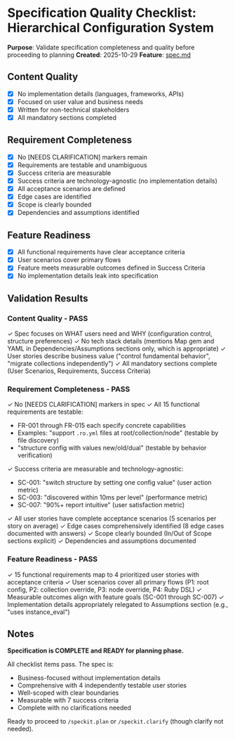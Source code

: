 # Specification Quality Checklist: Hierarchical Configuration System

**Purpose**: Validate specification completeness and quality before proceeding to planning
**Created**: 2025-10-29
**Feature**: [spec.md](../spec.md)

## Content Quality

- [x] No implementation details (languages, frameworks, APIs)
- [x] Focused on user value and business needs
- [x] Written for non-technical stakeholders
- [x] All mandatory sections completed

## Requirement Completeness

- [x] No [NEEDS CLARIFICATION] markers remain
- [x] Requirements are testable and unambiguous
- [x] Success criteria are measurable
- [x] Success criteria are technology-agnostic (no implementation details)
- [x] All acceptance scenarios are defined
- [x] Edge cases are identified
- [x] Scope is clearly bounded
- [x] Dependencies and assumptions identified

## Feature Readiness

- [x] All functional requirements have clear acceptance criteria
- [x] User scenarios cover primary flows
- [x] Feature meets measurable outcomes defined in Success Criteria
- [x] No implementation details leak into specification

## Validation Results

### Content Quality - PASS

✓ Spec focuses on WHAT users need and WHY (configuration control, structure preferences)
✓ No tech stack details (mentions Map gem and YAML in Dependencies/Assumptions sections only, which is appropriate)
✓ User stories describe business value ("control fundamental behavior", "migrate collections independently")
✓ All mandatory sections complete (User Scenarios, Requirements, Success Criteria)

### Requirement Completeness - PASS

✓ No [NEEDS CLARIFICATION] markers in spec
✓ All 15 functional requirements are testable:
  - FR-001 through FR-015 each specify concrete capabilities
  - Examples: "support `.ro.yml` files at root/collection/node" (testable by file discovery)
  - "structure config with values new/old/dual" (testable by behavior verification)

✓ Success criteria are measurable and technology-agnostic:
  - SC-001: "switch structure by setting one config value" (user action metric)
  - SC-003: "discovered within 10ms per level" (performance metric)
  - SC-007: "90%+ report intuitive" (user satisfaction metric)

✓ All user stories have complete acceptance scenarios (5 scenarios per story on average)
✓ Edge cases comprehensively identified (8 edge cases documented with answers)
✓ Scope clearly bounded (In/Out of Scope sections explicit)
✓ Dependencies and assumptions documented

### Feature Readiness - PASS

✓ 15 functional requirements map to 4 prioritized user stories with acceptance criteria
✓ User scenarios cover all primary flows (P1: root config, P2: collection override, P3: node override, P4: Ruby DSL)
✓ Measurable outcomes align with feature goals (SC-001 through SC-007)
✓ Implementation details appropriately relegated to Assumptions section (e.g., "uses instance_eval")

## Notes

**Specification is COMPLETE and READY for planning phase.**

All checklist items pass. The spec is:
- Business-focused without implementation details
- Comprehensive with 4 independently testable user stories
- Well-scoped with clear boundaries
- Measurable with 7 success criteria
- Complete with no clarifications needed

Ready to proceed to `/speckit.plan` or `/speckit.clarify` (though clarify not needed).
